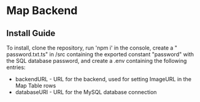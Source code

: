 # Map Backend

## Install Guide

To install, clone the repository, run 'npm i' in the console, create a "
password.txt.ts" in /src containing the exported constant "password" with the
SQL database password, and create a .env containing the following entries:

- backendURL - URL for the backend, used for setting ImageURL in the Map Table
  rows
- databaseURI - URL for the MySQL database connection
